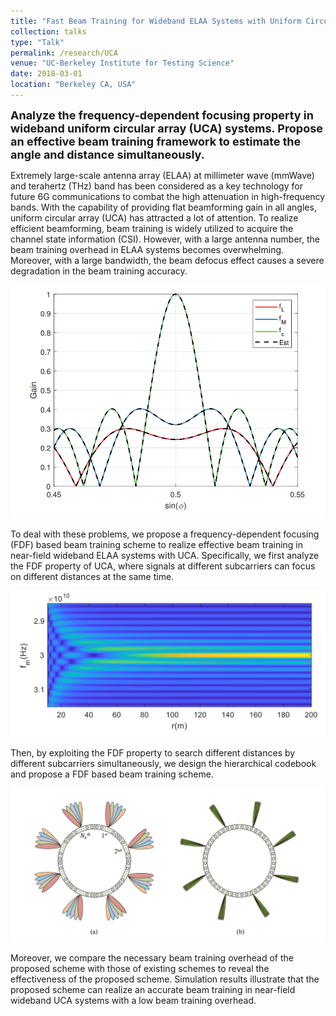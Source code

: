 ```yaml
---
title: "Fast Beam Training for Wideband ELAA Systems with Uniform Circular Array [Show More]"
collection: talks
type: "Talk"
permalink: /research/UCA
venue: "UC-Berkeley Institute for Testing Science"
date: 2018-03-01
location: "Berkeley CA, USA"
---
```


<font size = 4><b>Analyze the frequency-dependent focusing property in wideband uniform circular array (UCA) systems. Propose an effective beam training framework to estimate the angle and distance simultaneously.</b></font>

<p></p>

Extremely large-scale antenna array (ELAA) at millimeter wave (mmWave) and terahertz (THz) band has been considered as a key technology for future 6G communications to combat the high attenuation in high-frequency bands. With the capability of providing flat beamforming gain in all angles, uniform circular array (UCA) has attracted a lot of attention. To realize efficient beamforming, beam training is widely utilized to acquire the channel state information (CSI). However, with a large antenna number, the beam training overhead in ELAA systems becomes overwhelming. Moreover, with a large bandwidth, the beam defocus effect causes a severe degradation in the beam training accuracy. 

![defocus](../images/UCA-1.png)

To deal with these problems, we propose a frequency-dependent focusing (FDF) based beam training scheme to realize effective beam training in near-field wideband ELAA systems with UCA. Specifically, we first analyze the FDF property of UCA, where signals at different subcarriers can focus on different distances at the same time. 

![FDF](../images/UCA-2.png)

Then, by exploiting the FDF property to search different distances by different subcarriers simultaneously, we design the hierarchical codebook and propose a FDF based beam training scheme. 

![codebook](../images/UCA-3.png)

Moreover, we compare the necessary beam training overhead of the proposed scheme with those of existing schemes to reveal the effectiveness of the proposed scheme. Simulation results illustrate that the proposed scheme can realize an accurate beam training in near-field wideband UCA systems with a low beam training overhead.

